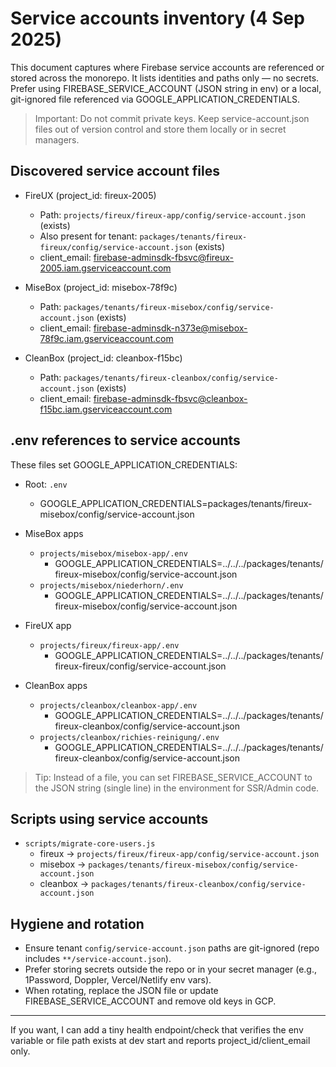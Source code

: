 # Service accounts inventory (4 Sep 2025)

This document captures where Firebase service accounts are referenced or stored across the monorepo. It lists identities and paths only — no secrets. Prefer using FIREBASE_SERVICE_ACCOUNT (JSON string in env) or a local, git-ignored file referenced via GOOGLE_APPLICATION_CREDENTIALS.

> Important: Do not commit private keys. Keep service-account.json files out of version control and store them locally or in secret managers.

## Discovered service account files

- FireUX (project_id: fireux-2005)
  - Path: `projects/fireux/fireux-app/config/service-account.json` (exists)
  - Also present for tenant: `packages/tenants/fireux-fireux/config/service-account.json` (exists)
  - client_email: firebase-adminsdk-fbsvc@fireux-2005.iam.gserviceaccount.com

- MiseBox (project_id: misebox-78f9c)
  - Path: `packages/tenants/fireux-misebox/config/service-account.json` (exists)
  - client_email: firebase-adminsdk-n373e@misebox-78f9c.iam.gserviceaccount.com

- CleanBox (project_id: cleanbox-f15bc)
  - Path: `packages/tenants/fireux-cleanbox/config/service-account.json` (exists)
  - client_email: firebase-adminsdk-fbsvc@cleanbox-f15bc.iam.gserviceaccount.com

## .env references to service accounts

These files set GOOGLE_APPLICATION_CREDENTIALS:

- Root: `.env`
  - GOOGLE_APPLICATION_CREDENTIALS=packages/tenants/fireux-misebox/config/service-account.json

- MiseBox apps
  - `projects/misebox/misebox-app/.env`
    - GOOGLE_APPLICATION_CREDENTIALS=../../../packages/tenants/fireux-misebox/config/service-account.json
  - `projects/misebox/niederhorn/.env`
    - GOOGLE_APPLICATION_CREDENTIALS=../../../packages/tenants/fireux-misebox/config/service-account.json

- FireUX app
  - `projects/fireux/fireux-app/.env`
    - GOOGLE_APPLICATION_CREDENTIALS=../../../packages/tenants/fireux-fireux/config/service-account.json

- CleanBox apps
  - `projects/cleanbox/cleanbox-app/.env`
    - GOOGLE_APPLICATION_CREDENTIALS=../../../packages/tenants/fireux-cleanbox/config/service-account.json
  - `projects/cleanbox/richies-reinigung/.env`
    - GOOGLE_APPLICATION_CREDENTIALS=../../../packages/tenants/fireux-cleanbox/config/service-account.json

> Tip: Instead of a file, you can set FIREBASE_SERVICE_ACCOUNT to the JSON string (single line) in the environment for SSR/Admin code.

## Scripts using service accounts

- `scripts/migrate-core-users.js`
  - fireux -> `projects/fireux/fireux-app/config/service-account.json`
  - misebox -> `packages/tenants/fireux-misebox/config/service-account.json`
  - cleanbox -> `packages/tenants/fireux-cleanbox/config/service-account.json`

## Hygiene and rotation

- Ensure tenant `config/service-account.json` paths are git-ignored (repo includes `**/service-account.json`).
- Prefer storing secrets outside the repo or in your secret manager (e.g., 1Password, Doppler, Vercel/Netlify env vars).
- When rotating, replace the JSON file or update FIREBASE_SERVICE_ACCOUNT and remove old keys in GCP.

---

If you want, I can add a tiny health endpoint/check that verifies the env variable or file path exists at dev start and reports project_id/client_email only.
